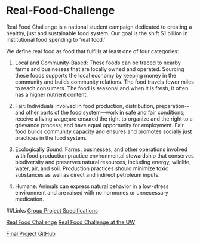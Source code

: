 # Real-Food-Challenge

Real Food Challenge is a national student campaign dedicated to creating a healthy, just and sustainable food system. Our goal is the shift $1 billion in institutional food spending to ‘real food.’

We define real food as food that fulfills at least one of four categories:

1) Local and Community-Based: These foods can be traced to nearby farms and businesses that are locally owned and operated. Sourcing these foods supports the local economy by keeping money in the community and builds community relations. The food travels fewer miles to reach consumers. The food is seasonal,and when it is fresh, it often has a higher nutrient content.

2) Fair: Individuals involved in food production, distribution, preparation--and other parts of the food system—work in safe and fair conditions; receive a living wage;are ensured the right to organize and the right to a grievance process; and have equal opportunity for employment. Fair food builds community capacity and ensures and promotes socially just practices in the food system.

3) Ecologically Sound: Farms, businesses, and other operations involved with food production practice environmental stewardship that conserves biodiversity and preserves natural resources, including energy, wildlife, water, air, and soil. Production practices should minimize toxic substances as well as direct and indirect petroleum inputs.

4) Humane: Animals can express natural behavior in a low-stress environment and are raised with no hormones or unnecessary medication.

##Links
[Group Project Specifications](http://faculty.washington.edu/mikefree/info343/#/challenges/project)

[Real Food Challenge](http://www.realfoodchallenge.org/)
[Real Food Challenge at the UW](http://www.huskyrealfoodchallenge.org/)

[Final Project](http://students.washington.edu/srimbak/info343/Real-Food-Challenge/)
[GitHub](https://github.com/bryguy9312/Real-Food-Challenge)